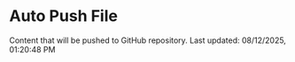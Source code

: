 # Auto Push File

Content that will be pushed to GitHub repository.
Last updated: 08/12/2025, 01:20:48 PM